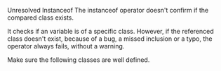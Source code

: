 Unresolved Instanceof
The instanceof operator doesn't confirm if the compared class exists. 

It checks if an variable is of a specific class. However, if the referenced class doesn't exist, because of a bug, a missed inclusion or a typo, the operator always fails, without a warning. 

<?php

namespace X {
    class C {}
    
    // This is OK, as C is defined in X
    if ($o instanceof C) { }

    // This is not OK, as C is not defined in global
    // instanceof respects namespaces and use expressions
    if ($o instanceof \C) { }

    // This is not OK, as undefinedClass
    if ($o instanceof undefinedClass) { }

    // This is not OK, as $class is now a full namespace. It actually refers to \c, which doesn't exist
    $class = 'C';
    if ($o instanceof $class) { }
}
?>

Make sure the following classes are well defined.
